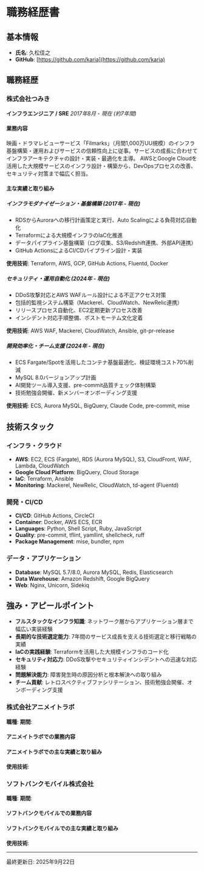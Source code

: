 # 職務経歴書

## 基本情報

- **氏名**: 久松佳之
- **GitHub**: [https://github.com/karia](https://github.com/karia)

## 職務経歴

### 株式会社つみき

**インフラエンジニア / SRE**
*2017年8月 - 現在 (約7年間)*

#### 業務内容

映画・ドラマレビューサービス「Filmarks」（月間1,000万UU規模）のインフラ基盤構築・運用およびサービスの信頼性向上に従事。サービスの成長に合わせてインフラアーキテクチャの設計・実装・最適化を主導。
AWSとGoogle Cloudを活用した大規模サービスのインフラ設計・構築から、DevOpsプロセスの改善、セキュリティ対策まで幅広く担当。

#### 主な実績と取り組み

##### インフラモダナイゼーション・基盤構築 (2017年 - 現在)

- RDSからAuroraへの移行計画策定と実行、Auto Scalingによる負荷対応自動化
- Terraformによる大規模インフラのIaC化推進
- データパイプライン基盤構築（ログ収集、S3/Redshift連携、外部API連携）
- GitHub ActionsによるCI/CDパイプライン設計・実装

**使用技術**: Terraform, AWS, GCP, GitHub Actions, Fluentd, Docker

##### セキュリティ・運用自動化 (2024年 - 現在)

- DDoS攻撃対応とAWS WAFルール設計による不正アクセス対策
- 包括的監視システム構築（Mackerel、CloudWatch、NewRelic連携）
- リリースプロセス自動化、EC2定期更新プロセス改善
- インシデント対応手順整備、ポストモーテム文化定着

**使用技術**: AWS WAF, Mackerel, CloudWatch, Ansible, git-pr-release

##### 開発効率化・チーム支援 (2024年 - 現在)

- ECS Fargate/Spotを活用したコンテナ基盤最適化、検証環境コスト70%削減
- MySQL 8.0バージョンアップ計画
- AI開発ツール導入支援、pre-commit品質チェック体制構築
- 技術勉強会開催、新メンバーオンボーディング支援

**使用技術**: ECS, Aurora MySQL, BigQuery, Claude Code, pre-commit, mise

## 技術スタック

### インフラ・クラウド

- **AWS**: EC2, ECS (Fargate), RDS (Aurora MySQL), S3, CloudFront, WAF, Lambda, CloudWatch
- **Google Cloud Platform**: BigQuery, Cloud Storage
- **IaC**: Terraform, Ansible
- **Monitoring**: Mackerel, NewRelic, CloudWatch, td-agent (Fluentd)

### 開発・CI/CD

- **CI/CD**: GitHub Actions, CircleCI
- **Container**: Docker, AWS ECS, ECR
- **Languages**: Python, Shell Script, Ruby, JavaScript
- **Quality**: pre-commit, tflint, yamllint, shellcheck, ruff
- **Package Management**: mise, bundler, npm

### データ・アプリケーション

- **Database**: MySQL 5.7/8.0, Aurora MySQL, Redis, Elasticsearch
- **Data Warehouse**: Amazon Redshift, Google BigQuery
- **Web**: Nginx, Unicorn, Sidekiq

## 強み・アピールポイント

- **フルスタックなインフラ知識**: ネットワーク層からアプリケーション層まで幅広い実装経験
- **長期的な技術選定能力**: 7年間のサービス成長を支える技術選定と移行戦略の実績
- **IaCの実践経験**: Terraformを活用した大規模インフラのコード化
- **セキュリティ対応力**: DDoS攻撃やセキュリティインシデントへの迅速な対応経験
- **問題解決能力**: 障害発生時の原因分析と根本解決への取り組み
- **チーム貢献**: レトロスペクティブファシリテーション、技術勉強会開催、オンボーディング支援

### 株式会社アニメイトラボ

**職種**:
**期間**:

#### アニメイトラボでの業務内容

#### アニメイトラボでの主な実績と取り組み

**使用技術**:

### ソフトバンクモバイル株式会社

**職種**:
**期間**:

#### ソフトバンクモバイルでの業務内容

#### ソフトバンクモバイルでの主な実績と取り組み

**使用技術**:

---

最終更新日: 2025年9月22日
